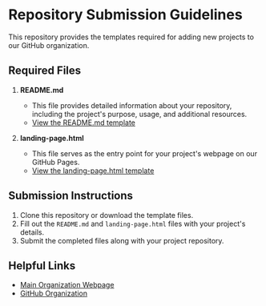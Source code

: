 # Repository Submission Guidelines

This repository provides the templates required for adding new projects to our GitHub organization.

## Required Files

1. **README.md**  
   - This file provides detailed information about your repository, including the project's purpose, usage, and additional resources.
   - [View the README.md template](./templates/repo-readme.md)

2. **landing-page.html**  
   - This file serves as the entry point for your project's webpage on our GitHub Pages.
   - [View the landing-page.html template](./templates/landing-page.html)

## Submission Instructions

1. Clone this repository or download the template files.
2. Fill out the `README.md` and `landing-page.html` files with your project's details.
3. Submit the completed files along with your project repository.

## Helpful Links

- [Main Organization Webpage](https://iwb.github.io)  
- [GitHub Organization](https://github.com/iwb)
